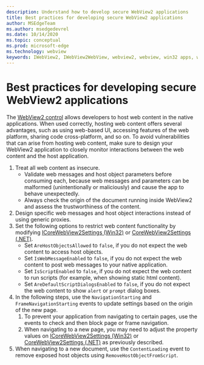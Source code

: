 ```yaml
---
description: Understand how to develop secure WebView2 applications
title: Best practices for developing secure WebView2 applications
author: MSEdgeTeam
ms.author: msedgedevrel
ms.date: 10/14/2020
ms.topic: conceptual
ms.prod: microsoft-edge
ms.technology: webview
keywords: IWebView2, IWebView2WebView, webview2, webview, win32 apps, win32, edge, ICoreWebView2, ICoreWebView2Host, browser control, edge html, security
---
```


# Best practices for developing secure WebView2 applications

The [WebView2 control](../index.md) allows developers to host web content in the native applications. When used correctly, hosting web content offers several advantages, such as using web-based UI, accessing features of the web platform, sharing code cross-platform, and so on.  To avoid vulnerabilities that can arise from hosting web content, make sure to design your WebView2 application to closely monitor interactions between the web content and the host application.

1.  Treat all web content as insecure.
    *   Validate web messages and host object parameters before consuming each, because web messages and parameters can be malformed (unintentionally or maliciously) and cause the app to behave unexpectedly.
    *   Always check the origin of the document running inside WebView2 and assess the trustworthiness of the content.
1.  Design specific web messages and host object interactions instead of using generic proxies.
1.  Set the following options to restrict web content functionality by modifying [ICoreWebView2Settings (Win32)](/microsoft-edge/webview2/reference/win32/icorewebview2settings) or [CoreWebView2Settings (.NET)](/dotnet/api/microsoft.web.webview2.core.corewebview2settings).
    *   Set `AreHostObjectsAllowed` to `false`, if you do not expect the web content to access host objects.
    *   Set `IsWebMessageEnabled` to `false`, if you do not expect the web content to post web messages to your native application.
    *   Set `IsScriptEnabled` to `false`, if you do not expect the web content to run scripts (for example, when showing static html content).
    *   Set `AreDefaultScriptDialogsEnabled` to `false`, if you do not expect the web content to show `alert` or `prompt` dialog boxes.
1.	In the following steps, use the `NavigationStarting` and `FrameNavigationStarting` events to update settings based on the origin of the new page.
    1.	To prevent your application from navigating to certain pages, use the events to check and then block page or frame navigation.
    1.	When navigating to a new page, you may need to adjust the property values on [ICoreWebView2Settings (Win32)](/microsoft-edge/webview2/reference/win32/icorewebview2settings) or [CoreWebView2Settings (.NET)](/dotnet/api/microsoft.web.webview2.core.corewebview2settings) as previously described.
1.  When navigating to a new document, use the `ContentLoading` event to remove exposed host objects using `RemoveHostObjectFromScript`.

<!--## Security

Always check the Source property of the WebView before using `ExecuteScript`, `PostWebMessageAsJson`, `PostWebMessageAsString`, or any other method to send information into the WebView. The WebView may have navigated to another page via the end user interacting with the page or script in the page causing navigation. Similarly, be very careful with `AddScriptToExecuteOnDocumentCreated`. All future `navigations` run the same script and if it provides access to information intended only for a certain origin, any HTML document may have access.

When examining the result of an `ExecuteScript` method call, a `WebMessageReceived` event, always check the Source of the sender, or any other mechanism of receiving information from an HTML document in a WebView validate the URI of the HTML document is what you expect.

When constructing a message to send into a WebView, prefer using `PostWebMessageAsJson` and construct the JSON string parameter using a JSON library. This avoids any potential accidents of encoding information into a JSON string or script and ensure no attacker controlled input can modify the rest of the JSON message or run arbitrary script. -->


<!-- ====================================================================== -->
<!-- links -->


